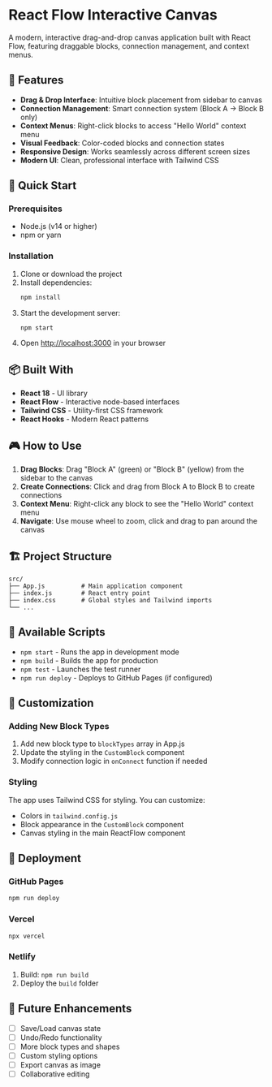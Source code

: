 # React Flow Interactive Canvas

A modern, interactive drag-and-drop canvas application built with React Flow, featuring draggable blocks, connection management, and context menus.

## 🎯 Features

- **Drag & Drop Interface**: Intuitive block placement from sidebar to canvas
- **Connection Management**: Smart connection system (Block A → Block B only)
- **Context Menus**: Right-click blocks to access "Hello World" context menu
- **Visual Feedback**: Color-coded blocks and connection states
- **Responsive Design**: Works seamlessly across different screen sizes
- **Modern UI**: Clean, professional interface with Tailwind CSS

## 🚀 Quick Start

### Prerequisites

- Node.js (v14 or higher)
- npm or yarn

### Installation

1. Clone or download the project
2. Install dependencies:
   ```bash
   npm install
   ```
3. Start the development server:
   ```bash
   npm start
   ```
4. Open [http://localhost:3000](http://localhost:3000) in your browser

## 📦 Built With

- **React 18** - UI library
- **React Flow** - Interactive node-based interfaces
- **Tailwind CSS** - Utility-first CSS framework
- **React Hooks** - Modern React patterns

## 🎮 How to Use

1. **Drag Blocks**: Drag "Block A" (green) or "Block B" (yellow) from the sidebar to the canvas
2. **Create Connections**: Click and drag from Block A to Block B to create connections
3. **Context Menu**: Right-click any block to see the "Hello World" context menu
4. **Navigate**: Use mouse wheel to zoom, click and drag to pan around the canvas

## 🏗️ Project Structure

```
src/
├── App.js          # Main application component
├── index.js        # React entry point
├── index.css       # Global styles and Tailwind imports
└── ...
```

## 🔧 Available Scripts

- `npm start` - Runs the app in development mode
- `npm build` - Builds the app for production
- `npm test` - Launches the test runner
- `npm run deploy` - Deploys to GitHub Pages (if configured)

## 🎨 Customization

### Adding New Block Types

1. Add new block type to `blockTypes` array in App.js
2. Update the styling in the `CustomBlock` component
3. Modify connection logic in `onConnect` function if needed

### Styling

The app uses Tailwind CSS for styling. You can customize:

- Colors in `tailwind.config.js`
- Block appearance in the `CustomBlock` component
- Canvas styling in the main ReactFlow component

## 🚀 Deployment

### GitHub Pages

```bash
npm run deploy
```

### Vercel

```bash
npx vercel
```

### Netlify

1. Build: `npm run build`
2. Deploy the `build` folder

## 🔮 Future Enhancements

- [ ] Save/Load canvas state
- [ ] Undo/Redo functionality
- [ ] More block types and shapes
- [ ] Custom styling options
- [ ] Export canvas as image
- [ ] Collaborative editing
